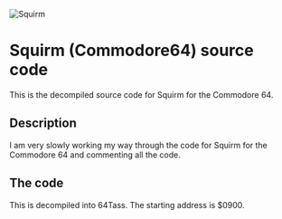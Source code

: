 ![Squirm](https://www.lemon64.com/assets/images/games/covers/large/squirm_01.jpg)
# Squirm (Commodore64) source code
This is the decompiled source code for Squirm for the Commodore 64. 

## Description
I am very slowly working my way through the code for Squirm for the Commodore 64 and commenting all the code.

## The code

This is decompiled into 64Tass. The starting address is $0900.








  




  

